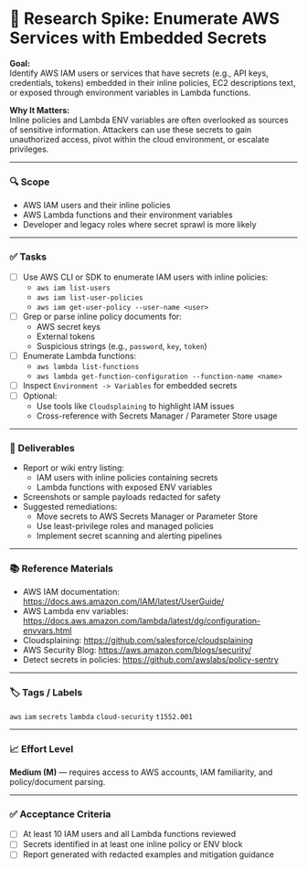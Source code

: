 # 🔐 Research Spike: Enumerate AWS Services with Embedded Secrets

**Goal:**  
Identify AWS IAM users or services that have secrets (e.g., API keys, credentials, tokens) embedded in their inline policies, EC2 descriptions text, or exposed through environment variables in Lambda functions.

**Why It Matters:**  
Inline policies and Lambda ENV variables are often overlooked as sources of sensitive information. Attackers can use these secrets to gain unauthorized access, pivot within the cloud environment, or escalate privileges.

---

### 🔍 Scope
- AWS IAM users and their inline policies
- AWS Lambda functions and their environment variables
- Developer and legacy roles where secret sprawl is more likely

---

### ✅ Tasks
- [ ] Use AWS CLI or SDK to enumerate IAM users with inline policies:
  - `aws iam list-users`
  - `aws iam list-user-policies`
  - `aws iam get-user-policy --user-name <user>`
- [ ] Grep or parse inline policy documents for:
  - AWS secret keys
  - External tokens
  - Suspicious strings (e.g., `password`, `key`, `token`)
- [ ] Enumerate Lambda functions:
  - `aws lambda list-functions`
  - `aws lambda get-function-configuration --function-name <name>`
- [ ] Inspect `Environment -> Variables` for embedded secrets
- [ ] Optional:
  - Use tools like `Cloudsplaining` to highlight IAM issues
  - Cross-reference with Secrets Manager / Parameter Store usage

---

### 🎯 Deliverables
- Report or wiki entry listing:
  - IAM users with inline policies containing secrets
  - Lambda functions with exposed ENV variables
- Screenshots or sample payloads redacted for safety
- Suggested remediations:
  - Move secrets to AWS Secrets Manager or Parameter Store
  - Use least-privilege roles and managed policies
  - Implement secret scanning and alerting pipelines

---

### 📚 Reference Materials
- AWS IAM documentation: https://docs.aws.amazon.com/IAM/latest/UserGuide/  
- AWS Lambda env variables: https://docs.aws.amazon.com/lambda/latest/dg/configuration-envvars.html  
- Cloudsplaining: https://github.com/salesforce/cloudsplaining  
- AWS Security Blog: https://aws.amazon.com/blogs/security/  
- Detect secrets in policies: https://github.com/awslabs/policy-sentry  

---

### 🏷️ Tags / Labels
`aws` `iam` `secrets` `lambda` `cloud-security` `t1552.001`

---

### 📈 Effort Level
**Medium (M)** — requires access to AWS accounts, IAM familiarity, and policy/document parsing.

---

### ✅ Acceptance Criteria
- [ ] At least 10 IAM users and all Lambda functions reviewed
- [ ] Secrets identified in at least one inline policy or ENV block
- [ ] Report generated with redacted examples and mitigation guidance
